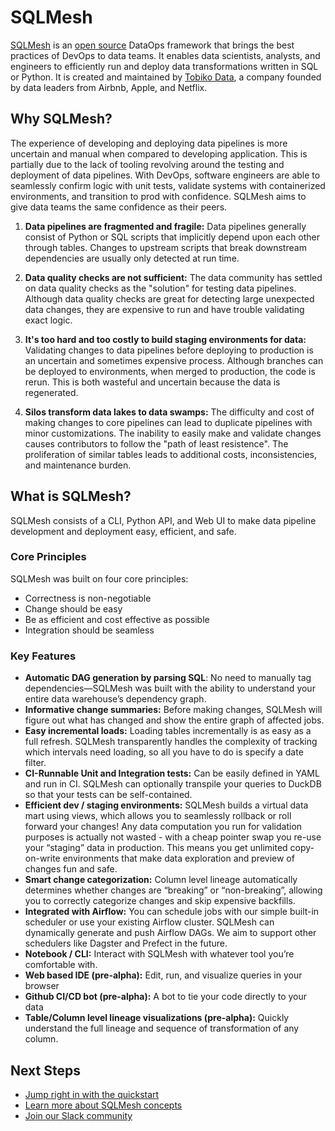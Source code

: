 # SQLMesh

[SQLMesh](https://sqlmesh.com) is an [open source](https://github.com/TobikoData/sqlmesh) DataOps framework that brings the best practices of DevOps to data teams. It enables data scientists, analysts, and engineers to efficiently run and deploy data transformations written in SQL or Python. It is created and maintained by [Tobiko Data](https://tobikodata.com/), a company founded by data leaders from Airbnb, Apple, and Netflix.

## Why SQLMesh?

The experience of developing and deploying data pipelines is more uncertain and manual when compared to developing application. This is partially due to the lack of tooling revolving around the testing and deployment of data pipelines. With DevOps, software engineers are able to seamlessly confirm logic with unit tests, validate systems with containerized environments, and transition to prod with confidence. SQLMesh aims to give data teams the same confidence as their peers.

1. **Data pipelines are fragmented and fragile:** Data pipelines generally consist of Python or SQL scripts that implicitly depend upon each other through tables. Changes to upstream scripts that break downstream dependencies are usually only detected at run time.

1. **Data quality checks are not sufficient:** The data community has settled on data quality checks as the "solution" for testing data pipelines. Although data quality checks are great for detecting large unexpected data changes, they are expensive to run and have trouble validating exact logic.

1. **It's too hard and too costly to build staging environments for data:** Validating changes to data pipelines before deploying to production is an uncertain and sometimes expensive process. Although branches can be deployed to environments, when merged to production, the code is rerun. This is both wasteful and uncertain because the data is regenerated.

1. **Silos transform data lakes to data swamps:** The difficulty and cost of making changes to core pipelines can lead to duplicate pipelines with minor customizations. The inability to easily make and validate changes causes contributors to follow the "path of least resistence". The proliferation of similar tables leads to additional costs, inconsistencies, and maintenance burden.

## What is SQLMesh?
SQLMesh consists of a CLI, Python API, and Web UI to make data pipeline development and deployment easy, efficient, and safe.

### Core Principles
SQLMesh was built on four core principles:

* Correctness is non-negotiable
* Change should be easy
* Be as efficient and cost effective as possible
* Integration should be seamless

### Key Features
* **Automatic DAG generation by parsing SQL**: No need to manually tag dependencies—SQLMesh was built with the ability to understand your entire data warehouse’s dependency graph.
* **Informative change summaries:** Before making changes, SQLMesh will figure out what has changed and show the entire graph of affected jobs.
* **Easy incremental loads:** Loading tables incrementally is as easy as a full refresh. SQLMesh transparently handles the complexity of tracking which intervals need loading, so all you have to do is specify a date filter.
* **CI-Runnable Unit and Integration tests:** Can be easily defined in YAML and run in CI. SQLMesh can optionally transpile your queries to DuckDB so that your tests can be self-contained.
* **Efficient dev / staging environments:** SQLMesh builds a virtual data mart using views, which allows you to seamlessly rollback or roll forward your changes! Any data computation you run for validation purposes is actually not wasted - with a cheap pointer swap you re-use your “staging” data in production. This means you get unlimited copy-on-write environments that make data exploration and preview of changes fun and safe.
* **Smart change categorization:** Column level lineage automatically determines whether changes are “breaking” or “non-breaking”, allowing you to correctly categorize changes and skip expensive backfills.
* **Integrated with Airflow:** You can schedule jobs with our simple built-in scheduler or use your existing Airflow cluster. SQLMesh can dynamically generate and push Airflow DAGs. We aim to support other schedulers like Dagster and Prefect in the future.
* **Notebook / CLI:** Interact with SQLMesh with whatever tool you’re comfortable with.
* **Web based IDE (pre-alpha):** Edit, run, and visualize queries in your browser
* **Github CI/CD bot (pre-alpha):** A bot to tie your code directly to your data
* **Table/Column level lineage visualizations (pre-alpha):** Quickly understand the full lineage and sequence of transformation of any column.

## Next Steps
* [Jump right in with the quickstart](quick_start.md)
* [Learn more about SQLMesh concepts](concepts/overview.md)
* [Join our Slack community](https://join.slack.com/t/tobiko-data/shared_invite/zt-1je7o3xhd-C7~GuZTj0a8xz_uQbTJjHg)
